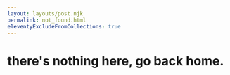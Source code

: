 ```yaml
---
layout: layouts/post.njk
permalink: not_found.html
eleventyExcludeFromCollections: true
---
```


# there's nothing here, go back home.


